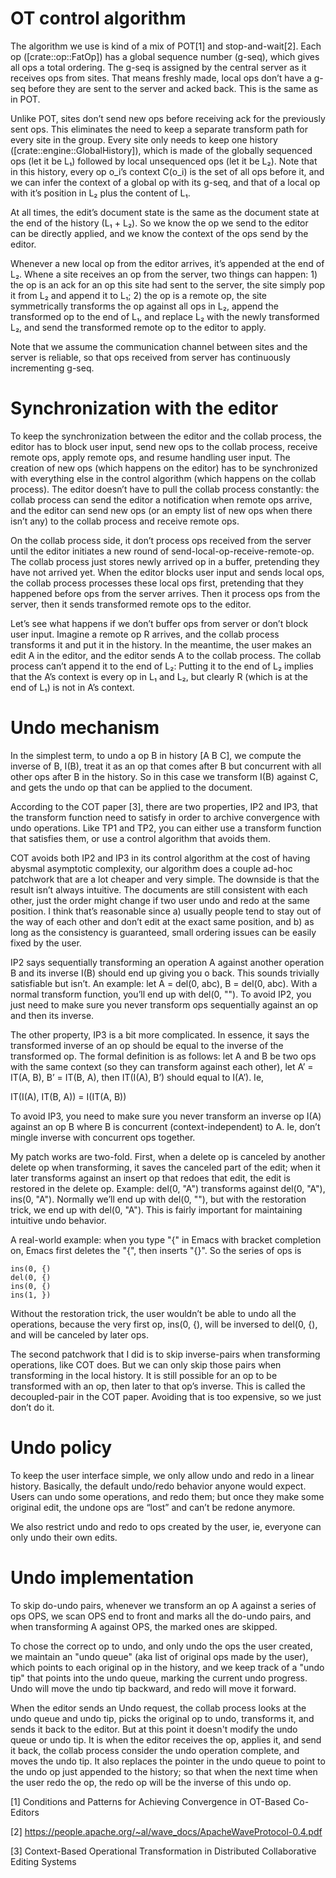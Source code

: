 # OT control algorithm

The algorithm we use is kind of a mix of POT[1] and stop-and-wait[2].
Each op ([crate::op::FatOp]) has a global sequence number (g-seq),
which gives all ops a total ordering. The g-seq is assigned by the
central server as it receives ops from sites. That means freshly made,
local ops don’t have a g-seq before they are sent to the server and
acked back. This is the same as in POT.

Unlike POT, sites don’t send new ops before receiving ack for the
previously sent ops. This eliminates the need to keep a separate
transform path for every site in the group. Every site only needs to
keep one history ([crate::engine::GlobalHistory]), which is made of
the globally sequenced ops (let it be L₁) followed by local
unsequenced ops (let it be L₂). Note that in this history, every op
o\_i’s context C(o\_i) is the set of all ops before it, and we can
infer the context of a global op with its g-seq, and that of a local
op with it’s position in L₂ plus the content of L₁.

At all times, the edit’s document state is the same as the document
state at the end of the history (L₁ + L₂). So we know the op we send
to the editor can be directly applied, and we know the context of the
ops send by the editor.

Whenever a new local op from the editor arrives, it’s appended at the
end of L₂. Whene a site receives an op from the server, two things can
happen: 1) the op is an ack for an op this site had sent to the
server, the site simply pop it from L₂ and append it to L₁; 2) the op
is a remote op, the site symmetrically transforms the op against all
ops in L₂, append the transformed op to the end of L₁, and replace L₂
with the newly transformed L₂, and send the transformed remote op to
the editor to apply.

Note that we assume the communication channel between sites and the
server is reliable, so that ops received from server has continuously
incrementing g-seq.

# Synchronization with the editor

To keep the synchronization between the editor and the collab process,
the editor has to block user input, send new ops to the collab
process, receive remote ops, apply remote ops, and resume handling
user input. The creation of new ops (which happens on the editor) has
to be synchronized with everything else in the control algorithm
(which happens on the collab process). The editor doesn’t have to pull
the collab process constantly: the collab process can send the editor
a notification when remote ops arrive, and the editor can send new ops
(or an empty list of new ops when there isn’t any) to the collab
process and receive remote ops.

On the collab process side, it don’t process ops received from the
server until the editor initiates a new round of
send-local-op-receive-remote-op. The collab process just stores newly
arrived op in a buffer, pretending they have not arrived yet. When the
editor blocks user input and sends local ops, the collab process
processes these local ops first, pretending that they happened before
ops from the server arrives. Then it process ops from the server, then
it sends transformed remote ops to the editor.

Let’s see what happens if we don’t buffer ops from server or don’t
block user input. Imagine a remote op R arrives, and the collab
process transforms it and put it in the history. In the meantime, the
user makes an edit A in the editor, and the editor sends A to the
collab process. The collab process can’t append it to the end of L₂:
Putting it to the end of L₂ implies that the A’s context is every op
in L₁ and L₂, but clearly R (which is at the end of L₁) is not in A’s
context.

# Undo mechanism

In the simplest term, to undo a op B in history [A B C], we compute
the inverse of B, I(B), treat it as an op that comes after B but
concurrent with all other ops after B in the history. So in this case
we transform I(B) against C, and gets the undo op that can be applied
to the document.

According to the COT paper [3], there are two properties, IP2 and IP3,
that the transform function need to satisfy in order to archive
convergence with undo operations. Like TP1 and TP2, you can either use
a transform function that satisfies them, or use a control algorithm
that avoids them.

COT avoids both IP2 and IP3 in its control algorithm at the cost of
having abysmal asymptotic complexity, our algorithm does a couple
ad-hoc patchwork that are a lot cheaper and very simple. The downside
is that the result isn’t always intuitive. The documents are still
consistent with each other, just the order might change if two user
undo and redo at the same position. I think that’s reasonable since a)
usually people tend to stay out of the way of each other and don’t
edit at the exact same position, and b) as long as the consistency is
guaranteed, small ordering issues can be easily fixed by the user.

IP2 says sequentially transforming an operation A against another
operation B and its inverse I(B) should end up giving you o back. This
sounds trivially satisfiable but isn’t. An example: let A = del(0,
abc), B = del(0, abc). With a normal transform function, you’ll end up
with del(0, ""). To avoid IP2, you just need to make sure you never
transform ops sequentially against an op and then its inverse.

The other property, IP3 is a bit more complicated. In essence, it says
the transformed inverse of an op should be equal to the inverse of the
transformed op. The formal definition is as follows: let A and B be
two ops with the same context (so they can transform against each
other), let A’ = IT(A, B), B’ = IT(B, A), then IT(I(A), B’) should
equal to I(A’). Ie,

IT(I(A), IT(B, A)) = I(IT(A, B))

To avoid IP3, you need to make sure you never transform an inverse op
I(A) against an op B where B is concurrent (context-independent) to
A. Ie, don’t mingle inverse with concurrent ops together.

My patch works are two-fold. First, when a delete op is canceled by
another delete op when transforming, it saves the canceled part of the
edit; when it later transforms against an insert op that redoes that
edit, the edit is restored in the delete op. Example: del(0, "A")
transforms against del(0, "A"), ins(0, "A"). Normally we’ll end up
with del(0, ""), but with the restoration trick, we end up with del(0,
"A"). This is fairly important for maintaining intuitive undo
behavior.

A real-world example: when you type "{" in Emacs with bracket
completion on, Emacs first deletes the "{", then inserts "{}". So the
series of ops is

``` text
ins(0, {)
del(0, {)
ins(0, {)
ins(1, })
```

Without the restoration trick, the user wouldn’t be able to undo all
the operations, because the very first op, ins(0, {), will be inversed
to del(0, {), and will be canceled by later ops.

The second patchwork that I did is to skip inverse-pairs when
transforming operations, like COT does. But we can only skip those
pairs when transforming in the local history. It is still possible for
an op to be transformed with an op, then later to that op’s inverse.
This is called the decoupled-pair in the COT paper. Avoiding that is
too expensive, so we just don’t do it.

# Undo policy

To keep the user interface simple, we only allow undo and redo in a
linear history. Basically, the default undo/redo behavior anyone would
expect. Users can undo some operations, and redo them; but once they
make some original edit, the undone ops are “lost” and can’t be redone
anymore.

We also restrict undo and redo to ops created by the user, ie,
everyone can only undo their own edits.

# Undo implementation

To skip do-undo pairs, whenever we transform an op A against a series
of ops OPS, we scan OPS end to front and marks all the do-undo pairs,
and when transforming A against OPS, the marked ones are skipped.

To chose the correct op to undo, and only undo the ops the user
created, we maintain an "undo queue" (aka list of original ops made by
the user), which points to each original op in the history, and we
keep track of a "undo tip" that points into the undo queue, marking
the current undo progress. Undo will move the undo tip backward, and
redo will move it forward.

When the editor sends an Undo request, the collab process looks at the
undo queue and undo tip, picks the original op to undo, transforms it,
and sends it back to the editor. But at this point it doesn't modify
the undo queue or undo tip. It is when the editor receives the op,
applies it, and send it back, the collab process consider the undo
operation complete, and moves the undo tip. It also replaces the
pointer in the undo queue to point to the undo op just appended to the
history; so that when the next time when the user redo the op, the
redo op will be the inverse of this undo op.


[1] Conditions and Patterns for Achieving Convergence in OT-Based
Co-Editors

[2] https://people.apache.org/~al/wave_docs/ApacheWaveProtocol-0.4.pdf

[3] Context-Based Operational Transformation in Distributed
Collaborative Editing Systems
